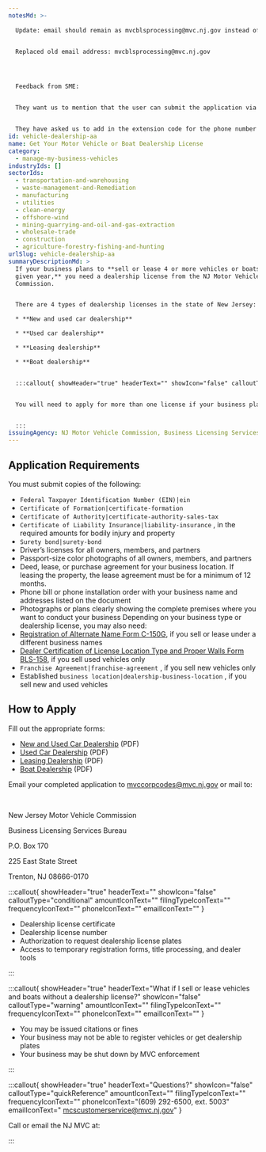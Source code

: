 ```yaml
---
notesMd: >-
  
  Update: email should remain as mvcblsprocessing@mvc.nj.gov instead of being changed to MVCcorpcodes@Mvc.nj.gov


  Replaced old email address: mvcblsprocessing@mvc.nj.gov 




  Feedback from SME:


  They want us to mention that the user can submit the application via email MVCCorpcodes@mvc.nj.gov, in addition to the physical mailing address


  They have asked us to add in the extension code for the phone number to make it easier for users to get through to a person (609) 292-6500 ext. 5003
id: vehicle-dealership-aa
name: Get Your Motor Vehicle or Boat Dealership License
category:
  - manage-my-business-vehicles
industryIds: []
sectorIds:
  - transportation-and-warehousing
  - waste-management-and-Remediation
  - manufacturing
  - utilities
  - clean-energy
  - offshore-wind
  - mining-quarrying-and-oil-and-gas-extraction
  - wholesale-trade
  - construction
  - agriculture-forestry-fishing-and-hunting
urlSlug: vehicle-dealership-aa
summaryDescriptionMd: >
  If your business plans to **sell or lease 4 or more vehicles or boats in a
  given year,** you need a dealership license from the NJ Motor Vehicle
  Commission.


  There are 4 types of dealership licenses in the state of New Jersey:

  * **New and used car dealership**

  * **Used car dealership**

  * **Leasing dealership**

  * **Boat dealership**


  :::callout{ showHeader="true" headerText="" showIcon="false" calloutType="informational" amountIconText="" filingTypeIconText="" frequencyIconText="" phoneIconText="" emailIconText="" }


  You will need to apply for more than one license if your business plans to both sell and lease vehicles or boats.


  :::
issuingAgency: NJ Motor Vehicle Commission, Business Licensing Services Bureau
---
```

## Application Requirements

You must submit copies of the following:

*  `Federal Taxpayer Identification Number (EIN)|ein` 
*  `Certificate of Formation|certificate-formation` 
*  `Certificate of Authority|certificate-authority-sales-tax` 
*  `Certificate of Liability Insurance|liability-insurance` , in the required amounts for bodily injury and property
*  `Surety bond|surety-bond` 
* Driver’s licenses for all owners, members, and partners
* Passport-size color photographs of all owners, members, and partners
* Deed, lease, or purchase agreement for your business location. If leasing the property, the lease agreement must be for a minimum of 12 months.
* Phone bill or phone installation order with your business name and addresses listed on the document
* Photographs or plans clearly showing the complete premises where you want to conduct your business
  Depending on your business type or dealership license, you may also need:
* [Registration of Alternate Name Form C-150G](https://formfiles.justia.com/pdf/new-jersey/0080/40.pdf), if you sell or lease under a different business names
* [Dealer Certification of License Location Type and Proper Walls Form BLS-158](https://www.nj.gov/mvc/pdf/business/Dealer%20Certificateof%20Licensed%20Location%20Type%20and%20Proper%20Walls.pdf),  if you sell used vehicles only
*  `Franchise Agreement|franchise-agreement` , if you sell new vehicles only
* Established `business location|dealership-business-location` , if you sell new and used vehicles

## How to Apply

Fill out the appropriate forms:

* [New and Used Car Dealership](https://www.nj.gov/mvc/pdf/business/newuseddealer.pdf) (PDF)
* [Used Car Dealership](https://www.nj.gov/mvc/pdf/business/useddealer.pdf) (PDF)
* [Leasing Dealership](https://www.nj.gov/mvc/pdf/business/leasingapp.pdf) (PDF)
* [Boat Dealership](https://www.nj.gov/mvc/pdf/business/boatdeal.pdf) (PDF)

Email your completed application to mvccorpcodes@mvc.nj.gov or mail to:

&nbsp;

New Jersey Motor Vehicle Commission
&nbsp;

Business Licensing Services Bureau
&nbsp;

P.O. Box 170
&nbsp;

225 East State Street
&nbsp;

Trenton, NJ 08666-0170

:::callout{ showHeader="true" headerText="" showIcon="false" calloutType="conditional" amountIconText="" filingTypeIconText="" frequencyIconText="" phoneIconText="" emailIconText="" }

* Dealership license certificate
* Dealership license number
* Authorization to request dealership license plates
* Access to temporary registration forms, title processing, and dealer tools

:::

:::callout{ showHeader="true" headerText="What if I sell or lease vehicles and boats without a dealership license?" showIcon="false" calloutType="warning" amountIconText="" filingTypeIconText="" frequencyIconText="" phoneIconText="" emailIconText="" }

* You may be issued citations or fines
* Your business may not be able to register vehicles or get dealership plates
* Your business may be shut down by MVC enforcement

:::

:::callout{ showHeader="true" headerText="Questions?" showIcon="false" calloutType="quickReference" amountIconText="" filingTypeIconText="" frequencyIconText="" phoneIconText="(609) 292-6500, ext. 5003" emailIconText=" mcscustomerservice@mvc.nj.gov" }

Call or email the NJ MVC at:

:::